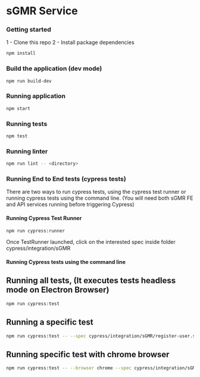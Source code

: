 # sGMR Service

### Getting started

1 - Clone this repo
2 - Install package dependencies
```sh
npm install
```

### Build the application (dev mode)
```sh
npm run build-dev
```

### Running application
```sh
npm start
```

### Running tests
```sh
npm test
```

### Running linter
```sh
npm run lint -- <directory>
```

### Running End to End tests (cypress tests)
There are two ways to run cypress tests, using the cypress test runner or running cypress tests using the command line.
(You will need both sGMR FE and API services running before triggering Cypress)

#### Running Cypress Test Runner
```sh
npm run cypress:runner
```

Once TestRunner launched, click on the interested spec inside folder cypress/integration/sGMR

#### Running Cypress tests using the command line

## Running all tests, (It executes tests headless mode on Electron Browser)
```sh
npm run cypress:test
```

## Running a specific test
```sh
npm run cypress:test -- --spec cypress/integration/sGMR/register-user.spec.js
```

## Running specific test with chrome browser
```sh
npm run cypress:test -- --browser chrome --spec cypress/integration/sGMR/register-user.spec.js
```
